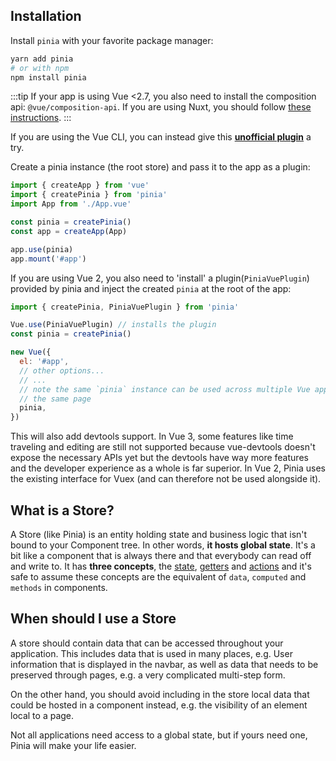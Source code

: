 ## Installation

Install `pinia` with your favorite package manager:

```bash
yarn add pinia
# or with npm
npm install pinia
```

:::tip
If your app is using Vue <2.7, you also need to install the composition api: `@vue/composition-api`. If you are using Nuxt, you should follow [these instructions](/ssr/nuxt.md).
:::

If you are using the Vue CLI, you can instead give this [**unofficial plugin**](https://github.com/wobsoriano/vue-cli-plugin-pinia) a try.

Create a pinia instance (the root store) and pass it to the app as a plugin:

```js {2,5-6,8}
import { createApp } from 'vue'
import { createPinia } from 'pinia'
import App from './App.vue'

const pinia = createPinia()
const app = createApp(App)

app.use(pinia)
app.mount('#app')
```

If you are using Vue 2, you also need to 'install' a plugin(`PiniaVuePlugin`) provided by pinia and inject the created `pinia` at the root of the app:

```js {1,3-4,12}
import { createPinia, PiniaVuePlugin } from 'pinia'

Vue.use(PiniaVuePlugin) // installs the plugin
const pinia = createPinia()

new Vue({
  el: '#app',
  // other options...
  // ...
  // note the same `pinia` instance can be used across multiple Vue apps on
  // the same page
  pinia,
})
```

This will also add devtools support. In Vue 3, some features like time traveling and editing are still not supported because vue-devtools doesn't expose the necessary APIs yet but the devtools have way more features and the developer experience as a whole is far superior. In Vue 2, Pinia uses the existing interface for Vuex (and can therefore not be used alongside it).

## What is a Store?

A Store (like Pinia) is an entity holding state and business logic that isn't bound to your Component tree. In other words, **it hosts global state**. It's a bit like a component that is always there and that everybody can read off and write to. It has **three concepts**, the [state](./core-concepts/state.md), [getters](./core-concepts/getters.md) and [actions](./core-concepts/actions.md) and it's safe to assume these concepts are the equivalent of `data`, `computed` and `methods` in components.

## When should I use a Store

A store should contain data that can be accessed throughout your application. This includes data that is used in many places, e.g. User information that is displayed in the navbar, as well as data that needs to be preserved through pages, e.g. a very complicated multi-step form.

On the other hand, you should avoid including in the store local data that could be hosted in a component instead, e.g. the visibility of an element local to a page.

Not all applications need access to a global state, but if yours need one, Pinia will make your life easier.
